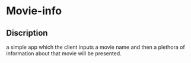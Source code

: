 # Movie-info

## Discription
a simple app which the client inputs a movie name and then a plethora of information about that movie will be presented.

